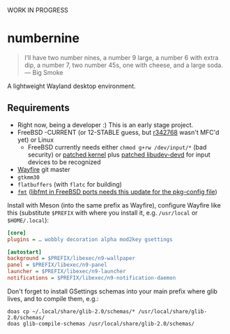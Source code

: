 WORK IN PROGRESS

# numbernine

> I’ll have two number nines, a number 9 large, a number 6 with extra dip, a number 7, two number 45s, one with cheese, and a large soda.   
> — Big Smoke

A lightweight Wayland desktop environment.

## Requirements

- Right now, being a developer :) This is an early stage project.
- FreeBSD -CURRENT (or 12-STABLE guess, but [r342768](https://reviews.freebsd.org/rS342768) wasn't MFC'd yet) or Linux
	- FreeBSD currently needs either `chmod g+rw /dev/input/*` (bad security) or [patched kernel](https://reviews.freebsd.org/D18694) plus [patched libudev-devd](https://github.com/FreeBSDDesktop/libudev-devd/pull/8) for input devices to be recognized
- [Wayfire](https://github.com/WayfireWM/wayfire) git master
- `gtkmm30`
- `flatbuffers` (with `flatc` for building)
- [`fmt`](https://github.com/fmtlib/fmt) ([libfmt in FreeBSD ports needs this update for the pkg-config file](https://bugs.freebsd.org/bugzilla/show_bug.cgi?id=234951))


Install with Meson (into the same prefix as Wayfire), configure Wayfire like this (substitute `$PREFIX` with where you install it, e.g. `/usr/local` or `$HOME/.local`):

```ini
[core]
plugins = … wobbly decoration alpha mod2key gsettings

[autostart]
background = $PREFIX/libexec/n9-wallpaper
panel = $PREFIX/libexec/n9-panel
launcher = $PREFIX/libexec/n9-launcher
notifications = $PREFIX/libexec/n9-notification-daemon
```

Don't forget to install GSettings schemas into your main prefix where glib lives, and to compile them, e.g.:

```
doas cp ~/.local/share/glib-2.0/schemas/* /usr/local/share/glib-2.0/schemas/
doas glib-compile-schemas /usr/local/share/glib-2.0/schemas/
```
